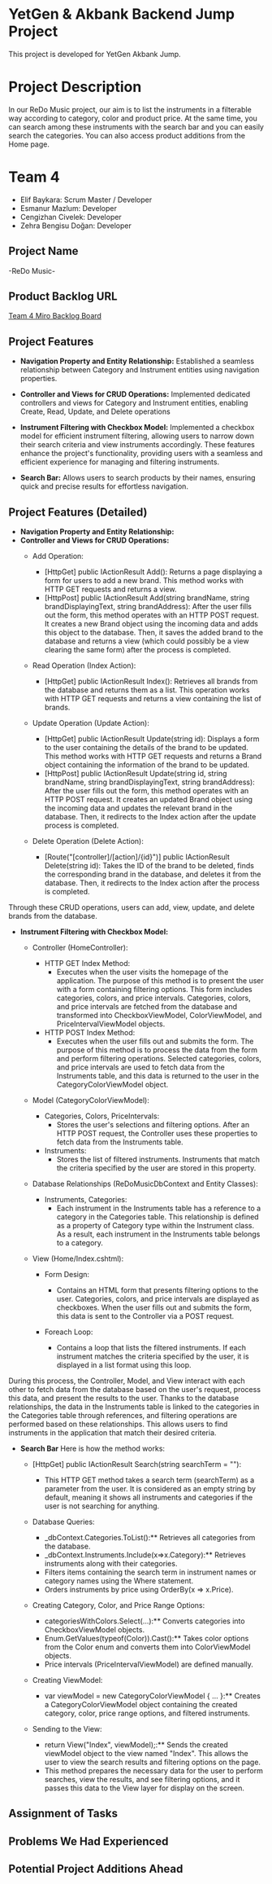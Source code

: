 # YetGen & Akbank Backend Jump Project
This project is developed for YetGen Akbank Jump.

# Project Description
In our ReDo Music project, our aim is to list the instruments in a filterable way according to category, color and product price. At the same time, you can search among these instruments with the search bar and you can easily search the categories. You can also access product additions from the Home page.

# **Team 4**
- Elif Baykara: Scrum Master / Developer
- Esmanur Mazlum: Developer
- Cengizhan Civelek: Developer
- Zehra Bengisu Doğan: Developer

## Project Name
-ReDo Music-

## Product Backlog URL
[Team 4 Miro Backlog Board](https://miro.com/app/board/uXjVNVFctnk=/?share_link_id=668822531608)

## Project Features
-	**Navigation Property and Entity Relationship:**
  Established a seamless relationship between Category and Instrument entities using navigation properties.
 	
-	**Controller and Views for CRUD Operations:**
  Implemented dedicated controllers and views for Category and Instrument entities, enabling Create, Read, Update, and Delete operations
 	
-	**Instrument Filtering with Checkbox Model:**
  Implemented a checkbox model for efficient instrument filtering, allowing users to narrow down their search criteria and view instruments accordingly.
These features enhance the project's functionality, providing users with a seamless and efficient experience for managing and filtering instruments.

- **Search Bar:**
  Allows users to search products by their names, ensuring quick and precise results for effortless navigation.

## Project Features (Detailed)
- **Navigation Property and Entity Relationship:**
- **Controller and Views for CRUD Operations:**
  - Add Operation:
      - [HttpGet] public IActionResult Add(): Returns a page displaying a form for users to add a new brand. This method works with HTTP GET requests and returns a view.
      - [HttpPost] public IActionResult Add(string brandName, string brandDisplayingText, string brandAddress): After the user fills out the form, this method operates with an HTTP POST request. It creates a new Brand object using the incoming data and adds this object to the database. Then, it saves the added brand to the database and returns a view (which could possibly be a view clearing the same form) after the process is completed.
        
  - Read Operation (Index Action):
      - [HttpGet] public IActionResult Index(): Retrieves all brands from the database and returns them as a list. This operation works with HTTP GET requests and returns a view containing the list of brands.
  
  - Update Operation (Update Action):
       - [HttpGet] public IActionResult Update(string id): Displays a form to the user containing the details of the brand to be updated. This method works with HTTP GET requests and returns a Brand object containing the information of the brand to be updated.
       - [HttpPost] public IActionResult Update(string id, string brandName, string brandDisplayingText, string brandAddress): After the user fills out the form, this method operates with an HTTP POST request. It creates an updated Brand object using the incoming data and updates the relevant brand in the database. Then, it redirects to the Index action after the update process is completed.

   - Delete Operation (Delete Action):
       - [Route("[controller]/[action]/{id}")] public IActionResult Delete(string id): Takes the ID of the brand to be deleted, finds the corresponding brand in the database, and deletes it from the database. Then, it redirects to the Index action after the process is completed.

Through these CRUD operations, users can add, view, update, and delete brands from the database.

-	**Instrument Filtering with Checkbox Model:**
    - Controller (HomeController):
      - HTTP GET Index Method:      
          - Executes when the user visits the homepage of the application. The purpose of this method is to present the user with a form containing filtering options. This form includes categories, colors, and price intervals. Categories, colors, and price intervals are fetched from the database and transformed into CheckboxViewModel, ColorViewModel, and PriceIntervalViewModel objects.     
      - HTTP POST Index Method:
          - Executes when the user fills out and submits the form. The purpose of this method is to process the data from the form and perform filtering operations. Selected categories, colors, and price intervals are used to fetch data from the Instruments table, and this data is returned to the user in the CategoryColorViewModel object.
            
    - Model (CategoryColorViewModel):
         - Categories, Colors, PriceIntervals:
             - Stores the user's selections and filtering options. After an HTTP POST request, the Controller uses these properties to fetch data from the Instruments table.
        - Instruments:
             - Stores the list of filtered instruments. Instruments that match the criteria specified by the user are stored in this property.
               
     - Database Relationships (ReDoMusicDbContext and Entity Classes):
       - Instruments, Categories:
         - Each instrument in the Instruments table has a reference to a category in the Categories table. This relationship is defined as a property of Category type within the Instrument class. As a result, each instrument in the Instruments table belongs to a category.

    - View (Home/Index.cshtml):
        - Form Design:
            - Contains an HTML form that presents filtering options to the user. Categories, colors, and price intervals are displayed as checkboxes. When the user fills out and submits the form, this data is sent to the Controller via a POST request.

         - Foreach Loop:
             - Contains a loop that lists the filtered instruments. If each instrument matches the criteria specified by the user, it is displayed in a list format using this loop.
       
  During this process, the Controller, Model, and View interact with each other to fetch data from the database based on the user's request, process this data, and present the results to the user. Thanks to the database relationships, the data in the Instruments table is linked to the categories in the Categories table through references, and filtering operations are performed based on these relationships. This allows users to find instruments in the application that match their desired criteria.

- **Search Bar**
Here is how the method works:
  - [HttpGet] public IActionResult Search(string searchTerm = ""):
      - This HTTP GET method takes a search term (searchTerm) as a parameter from the user. It is considered as an empty string by default, meaning it shows all instruments and categories if the user is not searching for anything.
   - Database Queries:
       - _dbContext.Categories.ToList():** Retrieves all categories from the database.
       - _dbContext.Instruments.Include(x=>x.Category):** Retrieves instruments along with their categories.
       - Filters items containing the search term in instrument names or category names using the Where statement.
       - Orders instruments by price using OrderBy(x => x.Price).

  - Creating Category, Color, and Price Range Options:
      - categoriesWithColors.Select(...):** Converts categories into CheckboxViewModel objects.
      - Enum.GetValues(typeof(Color)).Cast<Color>():** Takes color options from the Color enum and converts them into ColorViewModel objects.
      - Price intervals (PriceIntervalViewModel) are defined manually.
 
  - Creating ViewModel:
     - var viewModel = new CategoryColorViewModel { ... }:** Creates a CategoryColorViewModel object containing the created category, color, price range options, and filtered instruments.

  - Sending to the View:
      - return View("Index", viewModel);:** Sends the created viewModel object to the view named "Index". This allows the user to view the search results and filtering options on the page.
      - This method prepares the necessary data for the user to perform searches, view the results, and see filtering options, and it passes this data to the View layer for display on the screen.

## Assignment of Tasks

## Problems We Had Experienced

## Potential Project Additions Ahead
